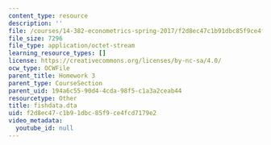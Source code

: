 ```yaml
---
content_type: resource
description: ''
file: /courses/14-382-econometrics-spring-2017/f2d8ec47c1b91dbc85f9ce4fcd7179e2_fishdata.dta
file_size: 7296
file_type: application/octet-stream
learning_resource_types: []
license: https://creativecommons.org/licenses/by-nc-sa/4.0/
ocw_type: OCWFile
parent_title: Homework 3
parent_type: CourseSection
parent_uid: 194a6c55-90d4-4cda-98f5-c1a3a2ceab44
resourcetype: Other
title: fishdata.dta
uid: f2d8ec47-c1b9-1dbc-85f9-ce4fcd7179e2
video_metadata:
  youtube_id: null
---
```

